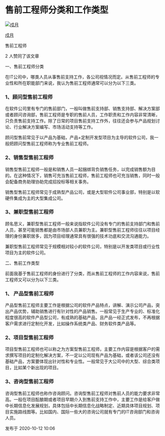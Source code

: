 # 售前工程师分类和工作类型

[![戍月](https://pica.zhimg.com/v2-7674bc286c73a73abbcdfde9840e0717_xs.jpg?source=172ae18b)](https://www.zhihu.com/people/shu-yue-6-38)

[戍月](https://www.zhihu.com/people/shu-yue-6-38)

售前工程师



2 人赞同了该文章

一、售前工程师分类

在IT公司中，哪类人员从事售前支持工作，各公司视情况而定。从售前工程师的专业性和所在职能部门来说，我认为售前工程师通常可以分为以下三类。

### **1、顾问型售前工程师**

在软件公司里有专门的售前部门，一般叫做售前支持部、销售支持部、解决方案部或者顾问咨询部，售前工程师是专职的售前人员，工作职责和工作内容非常清晰，只负责售前支持工作。除了日常的项目售前支持工作外，往往还会参与产品规划讨论、行业解决方案编写、市场活动支持等工作。

顾问型售前常见于以产品为基础，产品+定制开发型项目为主导的软件公司，我一般把顾问型售前工程师称为专业售前工程师。

### **2、销售型售前工程师**

销售型售前工程师一般是和销售人员一起捆绑背负销售任务，以完成销售额为目的。在这种情况下，销售可充当售前工程师，售前工程师也可充当销售，同时一般会配备商务助理协助完成招投标等相关事务。

销售型售前工程师常见于成熟型产品公司，或是大型软件公司事业部，特别是以软硬件集成为主的大型集成公司。

### **3、兼职型售前工程师**

顾名思义，兼职型售前工程师一般来说指软件公司没有专门的售前支持部门和售前人员，甚至可能销售都是由市场部人员兼职为主。兼职型售前工程师往往以项目经理的身份兼职居多，因为项目经理通常具有很强的技术功底和交流沟通能力。

兼职型售前工程师常见于规模相对较小的软件公司，特别是以开发类项目或行业性项目为主的软件公司。



二、售前工作类型

前面我基于售前工程师的身份进行了分类，而从售前工程师的工作内容来说，售前工程师又可以分为以下三类。

### **1、 产品型售前工程师**

产品型售前工程师主要工作是根据公司的软件产品特点，讲解、演示公司产品，突出产品优势，辅助销售进行有针对性的产品销售。一般常见于生产专业的、标准化程度很高的软件产品型公司，有成熟的基础产品，且产品一经正式发布，不再根据客户需求进行定制化开发，比如操作系统类产品、财务软件类产品等。

### **2、项目型售前工程师**

项目型售前工程师也可以称之为方案型售前工程师，主要工作内容是根据客户的需求撰写项目的定制化解决方案，不一定以公司现有产品为基础，或者该公司还没有基础产品，方案要体现出针对性和专业性。一般常见于大公司中的大型、综合类项目，比如某个新出现的项目。

### **3、咨询型售前工程师**

咨询型售前工程师也称作咨询顾问。咨询型售前工程师对售前人员的能力要求非常高。一般在项目酝酿期或者项目早期介入到售前支持工作中，主要工作是给客户做中长期信息化发展规划，具体包括中长期信息化战略制定、近期具体项目规划、项目实施路线图等。比如国内、国际一些大的咨询公司就有专门的IT咨询部门和咨询人员。

发布于 2020-10-12 10:06
